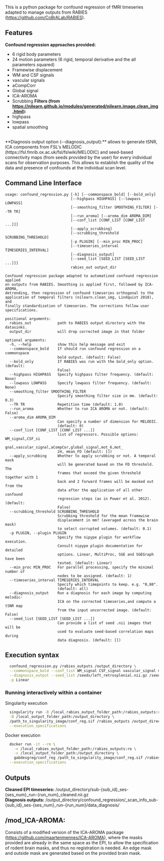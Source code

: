 This is a python package for confound regression of fMRI timeseries adapted to manage outputs from RABIES (https://github.com/CoBrALab/RABIES).
## Features
**Confound regression approaches provided:**
 * 6 rigid body parameters
 * 24 motion parameters (6 rigid, temporal derivative and the all parameters squared)
 * Framewise displacement
 * WM and CSF signals
 * vascular signals
 * aCompCorr
 * Global signal
 * ICA-AROMA
 * Scrubbing
**Filters (from https://nilearn.github.io/modules/generated/nilearn.image.clean_img.html):**
 * highpass
 * lowpass
 * spatial smoothing

<br/>
**Diagnosis output option (--diagnosis_output):** allows to generate tSNR, ICA components from FSL's MELODIC (https://fsl.fmrib.ox.ac.uk/fsl/fslwiki/MELODIC) and seed-based connectivity maps (from seeds provided by the user) for every individual scans for observation purposes. This allows to establish the quality of the data and presence of confounds at the individual scan level.

## Command Line Interface
```
usage: confound_regression.py [-h] [--commonspace_bold] [--bold_only]
                              [--highpass HIGHPASS] [--lowpass LOWPASS]
                              [--smoothing_filter SMOOTHING_FILTER] [--TR TR]
                              [--run_aroma] [--aroma_dim AROMA_DIM]
                              [--conf_list [CONF_LIST [CONF_LIST ...]]]
                              [--apply_scrubbing]
                              [--scrubbing_threshold SCRUBBING_THRESHOLD]
                              [-p PLUGIN] [--min_proc MIN_PROC]
                              [--timeseries_interval TIMESERIES_INTERVAL]
                              [--diagnosis_output]
                              [--seed_list [SEED_LIST [SEED_LIST ...]]]
                              rabies_out output_dir

Confound regression package adapted to automatized confound regression applied
on outputs from RABIES. Smoothing is applied first, followed by ICA-AROMA,
detrending, then regression of confound timeseries orthogonal to the
application of temporal filters (nilearn.clean_img, Lindquist 2018), and
finally standardization of timeseries. The corrections follow user
specifications.

positional arguments:
  rabies_out            path to RABIES output directory with the datasinks.
  output_dir            will drop corrected image in that folder

optional arguments:
  -h, --help            show this help message and exit
  --commonspace_bold    If should run confound regression on a commonspace
                        bold output. (default: False)
  --bold_only           If RABIES was run with the bold_only option. (default:
                        False)
  --highpass HIGHPASS   Specify highpass filter frequency. (default: None)
  --lowpass LOWPASS     Specify lowpass filter frequency. (default: None)
  --smoothing_filter SMOOTHING_FILTER
                        Specify smoothing filter size in mm. (default: 0.3)
  --TR TR               Repetition time (default: 1.0)
  --run_aroma           Whether to run ICA AROMA or not. (default: False)
  --aroma_dim AROMA_DIM
                        Can specify a number of dimension for MELODIC.
                        (default: 0)
  --conf_list [CONF_LIST [CONF_LIST ...]]
                        list of regressors. Possible options: WM_signal,CSF_si
                        gnal,vascular_signal,aCompCor,global_signal,mot_6,mot_
                        24, mean_FD (default: [])
  --apply_scrubbing     Whether to apply scrubbing or not. A temporal mask
                        will be generated based on the FD threshold. The
                        frames that exceed the given threshold together with 1
                        back and 2 forward frames will be masked out from the
                        data after the application of all other confound
                        regression steps (as in Power et al. 2012). (default:
                        False)
  --scrubbing_threshold SCRUBBING_THRESHOLD
                        Scrubbing threshold for the mean framewise
                        displacement in mm? (averaged across the brain mask)
                        to select corrupted volumes. (default: 0.1)
  -p PLUGIN, --plugin PLUGIN
                        Specify the nipype plugin for workflow execution.
                        Consult nipype plugin documentation for detailed
                        options. Linear, MultiProc, SGE and SGEGraph have been
                        tested. (default: Linear)
  --min_proc MIN_PROC   For parallel processing, specify the minimal number of
                        nodes to be assigned. (default: 1)
  --timeseries_interval TIMESERIES_INTERVAL
                        Specify which timepoints to keep. e.g. "0,80".
                        (default: all)
  --diagnosis_output    Run a diagnosis for each image by computing melodic-
                        ICA on the corrected timeseries,and compute a tSNR map
                        from the input uncorrected image. (default: False)
  --seed_list [SEED_LIST [SEED_LIST ...]]
                        Can provide a list of seed .nii images that will be
                        used to evaluate seed-based correlation maps during
                        data diagnosis. (default: [])
```

## Execution syntax
```bash
  confound_regression.py /rabies_outputs /output_directory \
  --commonspace_bold --conf_list WM_signal CSF_signal vascular_signal mot_24 --highpass 0.01 \
  --diagnosis_output --seed_list /seeds/left_retrosplenial.nii.gz /seeds/left_somatosensory.nii.gz \
  -p Linear
```
### Running interactively within a container
Singularity execution
```bash
  singularity run -B /local_rabies_output_folder_path:/rabies_outputs:ro \
  -B /local_output_folder_path:/output_directory \
  /path_to_singularity_image/conf_reg.sif /rabies_outputs /output_directory \
  --execution_specifications
```
Docker execution
```bash
  docker run -it --rm \
	-v /local_rabies_output_folder_path:/rabies_outputs:ro \
	-v /local_output_folder_path:/output_directory \
	gabdesgreg/conf_reg /path_to_singularity_image/conf_reg.sif /rabies_outputs /output_directory \
  --execution_specifications
```
## Outputs
**Cleaned EPI timeseries:** /output_directory/sub-{sub_id}_ses-{ses_num}_run-{run_num}_cleaned.nii.gz
<br/>
**Diagnosis outputs:** /output_directory/confound_regression/_scan_info_sub-{sub_id}_ses-{ses_num}_run-{run_num}/data_diagnosis/

## /mod_ICA-AROMA:
  Consists of a modified version of the ICA-AROMA package (https://github.com/maartenmennes/ICA-AROMA), where the masks provided are already in the same space as the EPI, to allow the specification of rodent brain masks, and thus no registration is needed. An edge mask and outside mask are generated based on the provided brain mask.
